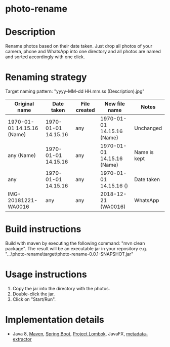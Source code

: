 # photo-rename
# Description
Rename photos based on their date taken. Just drop all photos of your camera, phone and WhatsApp into one directory and all photos are named and sorted accordingly with one click.

# Renaming strategy
Target naming pattern: "yyyy-MM-dd HH.mm.ss (Description).jpg"

| Original name              | Date taken          | File created |  New file name              | Notes         |
| ---------------------------| ------------------- | ------------ | --------------------------- | ------------- |
| 1970-01-01 14.15.16 (Name) | 1970-01-01 14.15.16 | any          | 1970-01-01 14.15.16 (Name)  | Unchanged     |
| any (Name)                 | 1970-01-01 14.15.16 | any          | 1970-01-01 14.15.16 (Name)  | Name is kept  |
| any                        | 1970-01-01 14.15.16 | any          | 1970-01-01 14.15.16 ()      | Date taken    |
| IMG-20181221-WA0016        | any                 | any          | 2018-12-21 (WA0016)         | WhatsApp      |

# Build instructions
Build with maven by executing the following command: "mvn clean package".
The result will be an executable jar in your repository e.g. "...\photo-rename\target\photo-rename-0.0.1-SNAPSHOT.jar"

# Usage instructions
1. Copy the jar into the directory with the photos.
2. Double-click the jar.
3. Click on "Start/Run".

# Implementation details
* Java 8, [Maven](https://maven.apache.org/), [Spring Boot](https://spring.io/projects/spring-boot), [Project Lombok](https://projectlombok.org/), JavaFX, [metadata-extractor](https://github.com/drewnoakes/metadata-extractor)
